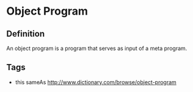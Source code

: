 # Object Program

## Definition

An object program is a program that serves as input of a meta program.

## Tags
* this sameAs http://www.dictionary.com/browse/object-program